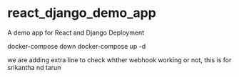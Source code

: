 # react_django_demo_app
A demo app for React and Django Deployment

docker-compose down
docker-compose up -d

we are adding extra line to check whther webhook working or not, this is for srikantha nd tarun

